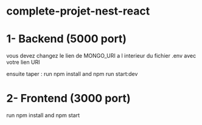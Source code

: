 # complete-projet-nest-react

# 1- Backend (5000 port)
vous devez changez le lien de MONGO_URI a l interieur du fichier .env avec votre lien URI

ensuite taper : run npm install and npm run start:dev

# 2- Frontend (3000 port)

run npm install and npm start


